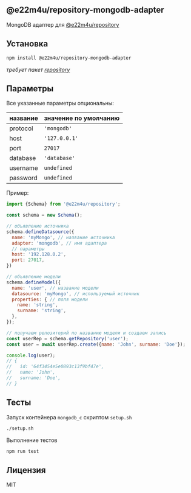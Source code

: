 ## @e22m4u/repository-mongodb-adapter

MongoDB адаптер для [@e22m4u/repository](https://www.npmjs.com/package/@e22m4u/repository)  

## Установка


```bash
npm install @e22m4u/repository-mongodb-adapter
```

*требует пакет [repository](https://www.npmjs.com/package/@e22m4u/repository)*

## Параметры

Все указанные параметры опциональны:

| название | значение по умолчанию |
|----------|-----------------------|
| protocol | `'mongodb'`           |
| host     | `'127.0.0.1'`         |
| port     | `27017`               |
| database | `'database'`          |
| username | `undefined`           |
| password | `undefined`           |

Пример:

```js
import {Schema} from '@e22m4u/repository';

const schema = new Schema();

// объявление источника
schema.defineDatasource({
  name: 'myMongo', // название источника
  adapter: 'mongodb', // имя адаптера
  // параметры
  host: '192.128.0.2',
  port: 27017,
})

// объявление модели
schema.defineModel({
  name: 'user', // название модели
  datasource: 'myMongo', // используемый источник
  properties: { // поля модели
    name: 'string',
    surname: 'string',
  },
});

// получаем репозиторий по названию модели и создаем запись
const userRep = schema.getRepository('user');
const user = await userRep.create({name: 'John', surname: 'Doe'});

console.log(user);
// {
//   id: '64f3454e5e0893c13f9bf47e',
//   name: 'John',
//   surname: 'Doe',
// }
```

## Тесты

Запуск контейнера `mongodb_c` скриптом `setup.sh`

```bash
./setup.sh
```

Выполнение тестов

```bash
npm run test
```

## Лицензия

MIT
